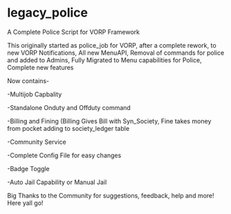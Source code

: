 # legacy_police
A Complete Police Script for VORP Framework

This originally started as police_job for VORP, after a complete rework, to new VORP Notifications, All new MenuAPI, 
Removal of commands for police and added to Admins, Fully Migrated to Menu capabilities for Police, Complete new features

Now contains-

-Multijob Capbality

-Standalone Onduty and Offduty command

-Billing and Fining (Billing Gives Bill with Syn_Society, Fine takes money from pocket adding to society_ledger table

-Community Service

-Complete Config File for easy changes

-Badge Toggle

-Auto Jail Capability or Manual Jail

Big Thanks to the Community for suggestions, feedback, help and more! Here yall go!
